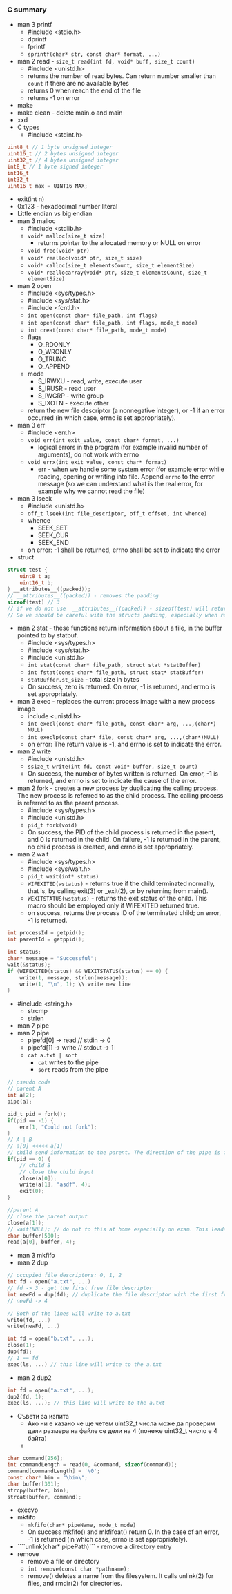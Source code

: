 ### C summary
* man 3 printf
    - #include <stdio.h>
    - dprintf
    - fprintf
    - ```sprintf(char* str, const char* format, ...)```
* man 2 read - ```size_t read(int fd, void* buff, size_t count)```
    - #include <unistd.h>
    - returns the number of read bytes. Can return number smaller than ```count``` if there are no available bytes
    - returns 0 when reach the end of the file
    - returns -1 on error 
* make 
* make clean - delete main.o and main
* xxd
* C types
    - #include <stdint.h>
```c
uint8_t // 1 byte unsigned integer
uint16_t // 2 bytes unsigned integer
uint32_t // 4 bytes unsigned integer
int8_t // 1 byte signed integer
int16_t
int32_t
uint16_t max = UINT16_MAX;
```
* exit(int n)
* 0x123 - hexadecimal number literal
* Little endian vs big endian
* man 3 malloc
    - #include <stdlib.h>
    - ```void* malloc(size_t size)```
        - returns pointer to the allocated memory or NULL on error
    - ```void free(void* ptr)```
    - ```void* realloc(void* ptr, size_t size)```
    - ```void* calloc(size_t elementsCount, size_t elementSize)```
    - ```void* reallocarray(void* ptr, size_t elementsCount, size_t elementSize)```
* man 2 open
    - #include <sys/types.h>
    - #include <sys/stat.h>
    - #include <fcntl.h>
    - ```int open(const char* file_path, int flags)```
    - ```int open(const char* file_path, int flags, mode_t mode)```
    - ```int creat(const char* file_path, mode_t mode)```
    - flags
        - O_RDONLY
        - O_WRONLY
        - O_TRUNC
        - O_APPEND
    - mode
        - S_IRWXU - read, write, execute user
        - S_IRUSR - read user
        - S_IWGRP - write group
        - S_IXOTN - execute other
    -  return the new file descriptor (a nonnegative integer), or -1 if an error occurred (in which case, errno is set appropriately).
* man 3 err
    - #include <err.h>
    - ```void err(int exit_value, const char* format, ...)```
        - logical errors in the program (for example invalid number of arguments), do not work with errno
    - ```void errx(int exit_value, const char* format)```
        - err - when we handle some system error (for example error while reading, opening or writing into file. Append ```errno``` to the error message (so we can understand what is the real error, for example why we cannot read the file)
* man 3 lseek
    - #include <unistd.h>
    - ```off_t lseek(int file_descriptor, off_t offset, int whence)```
    - whence
        - SEEK_SET
        - SEEK_CUR
        - SEEK_END
    - on error: -1 shall be returned, errno shall be set to indicate the error
* struct
```c
struct test {
    uint8_t a;
    uint16_t b;
} __attributes__((packed));
// __attributes__((packed)) - removes the padding
sizeof(test) // 3
// if we do not use  __attributes__((packed)) - sizeof(test) will return 4
// So we should be careful with the structs padding, especially when reading information from file
```
* man 2 stat -  these functions return information about a file, in the buffer pointed to by statbuf.
    - #include <sys/types.h>
    - #include <sys/stat.h>
    - #include <unistd.h>
    - ```int stat(const char* file_path, struct stat *statBuffer)```
    - ```int fstat(const char* file_path, struct stat* statBuffer)```
    - ```statBuffer.st_size``` - total size in bytes
    - On success, zero is returned.  On error, -1 is returned, and errno is set appropriately.
* man 3 exec - replaces the current process image with a new process image
    - include <unistd.h>
    - ```int execl(const char* file_path, const char* arg, ...,(char*) NULL)```
    - ```int execlp(const char* file, const char* arg, ...,(char*)NULL)```
    - on error: The return value is -1, and errno is set to indicate the error.
* man 2 write
    - #include <unistd.h>
    - ```ssize_t write(int fd, const void* buffer, size_t count)```
    -  On success, the number of bytes written is returned.  On error, -1 is returned, and errno is set to indicate the cause of the error.
* man 2 fork - creates a new process by duplicating the calling process. The new process is referred to as the child process. The calling process is referred to as the parent process.
    - #include <sys/types.h>
    - #include <unistd.h>
    - ```pid_t fork(void)```
    - On success, the PID of the child process is returned in the parent, and 0 is returned in the child. On failure, -1 is returned in the parent, no child process is created, and errno is set appropriately.
* man 2 wait
    - #include <sys/types.h>
    - #include <sys/wait.h>
    - ```pid_t wait(int* status)```
    - ```WIFEXITED(wstatus)``` - returns true if the child terminated normally, that is, by calling exit(3) or _exit(2), or by returning from main().
    - ```WEXITSTATUS(wstatus)``` - returns the exit status of the child. This macro should be employed only if WIFEXITED returned true.
    - on success, returns the process ID of the terminated child; on error, -1 is returned.
```c
int processId = getpid();
int parentId = getppid();

int status;
char* message = "Successful";
wait(&status);
if (WIFEXITED(status) && WEXITSTATUS(status) == 0) {
    write(1, message, strlen(message));
    write(1, "\n", 1); \\ write new line
}
```
* #include <string.h>
    - strcmp
    - strlen
* man 7 pipe
* man 2 pipe
    - pipefd[0] -> read // stdin -> 0
    - pipefd[1] -> write // stdout -> 1
    - ```cat a.txt | sort```
        - ```cat``` writes to the pipe
        - ```sort``` reads from the pipe
```c
// pseudo code
// parent A
int a[2];
pipe(a);

pid_t pid = fork();
if(pid == -1) {
    err(1, "Could not fork");
}
// A | B
// a[0] <<<<< a[1]
// child send information to the parent. The direction of the pipe is from the child to the parent
if(pid == 0) {
    // child B
    // close the child input
    close(a[0]);
    write(a[1], "asdf", 4);
    exit(0);
}

//parent A
// close the parent output
close(a[1]);
// wait(NULL); // do not to this at home especially on exam. This leads to deadlock because the child is waiting the information to be read from the pipe (we suppose that the pipe do not use buffer) and the parent is waiting the child to exit
char buffer[500];
read(a[0], buffer, 4);
```
* man 3 mkfifo
* man 2 dup
```c
// occupied file descriptors: 0, 1, 2
int fd - open("a.txt", ...)
// fd -> 3 - get the first free file descriptor
int newFd = dup(fd); // duplicate the file descriptor with the first free file descriptor
// newFd -> 4

// Both of the lines will write to a.txt
write(fd, ...)
write(newFd, ...)
``` 
```c
int fd = open("b.txt", ...);
close(1);
dup(fd);
// 1 == fd
exec(ls, ...) // this line will write to the a.txt
```
* man 2 dup2
```c
int fd = open("a.txt", ...);
dup2(fd, 1);
exec(ls, ...); // this line will write to the a.txt
```
* Съвети за изпита
    - Ако ни е казано че ще четем uint32_t числа може да проверим дали размера на файле се дели на 4 (понеже uint32_t число е 4 байта)
    - 
```c
char command[256];
int commandLength = read(0, &command, sizeof(command));
command[commandLength] = '\0';
const char* bin = "\bin\";
char buffer[301];
strcpy(buffer, bin);
strcat(buffer, command);
```
* execvp
* mkfifo
    - ```mkfifo(char* pipeName, mode_t mode)```
    - On success mkfifo() and mkfifoat() return 0.  In the case of an error, -1 is returned (in which case, errno is set appropriately).
* ````unlink(char* pipePath)``` - remove a directory entry
* remove
    - remove a file or directory
    - ```int remove(const char *pathname);```
    - remove() deletes a name from the filesystem.  It calls unlink(2) for files, and rmdir(2) for directories.
